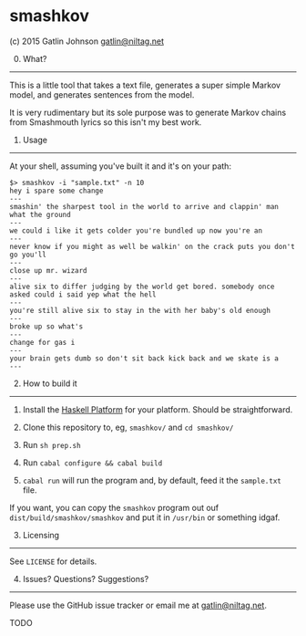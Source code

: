 smashkov
===

(c) 2015 Gatlin Johnson <gatlin@niltag.net>

0. What?
---

This is a little tool that takes a text file, generates a super simple Markov
model, and generates sentences from the model.

It is very rudimentary but its sole purpose was to generate Markov chains from
Smashmouth lyrics so this isn't my best work.

1. Usage
---

At your shell, assuming you've built it and it's on your path:

    $> smashkov -i "sample.txt" -n 10
    hey i spare some change 
    ---
    smashin' the sharpest tool in the world to arrive and clappin' man what the ground 
    ---
    we could i like it gets colder you're bundled up now you're an 
    ---
    never know if you might as well be walkin' on the crack puts you don't go you'll 
    ---
    close up mr. wizard 
    ---
    alive six to differ judging by the world get bored. somebody once asked could i said yep what the hell 
    ---
    you're still alive six to stay in the with her baby's old enough 
    ---
    broke up so what's 
    ---
    change for gas i 
    ---
    your brain gets dumb so don't sit back kick back and we skate is a 
    ---

2. How to build it
---

1. Install the [Haskell Platform][hp] for your platform. Should be
   straightforward.

2. Clone this repository to, eg, `smashkov/` and `cd smashkov/`

3. Run `sh prep.sh`

4. Run `cabal configure && cabal build`

5. `cabal run` will run the program and, by default, feed it the `sample.txt`
   file.

If you want, you can copy the `smashkov` program out ouf
`dist/build/smashkov/smashkov` and put it in `/usr/bin` or something idgaf.

3. Licensing
---

See `LICENSE` for details.

4. Issues? Questions? Suggestions?
---

Please use the GitHub issue tracker or email me at <gatlin@niltag.net>.

TODO

[hp]: https://www.haskell.org/platform/
